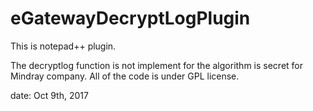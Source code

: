 # eGatewayDecryptLogPlugin

This is notepad++ plugin. 

The decryptlog function is not implement for the algorithm is secret for Mindray company.
All of the code is under GPL license. 

date: Oct 9th, 2017